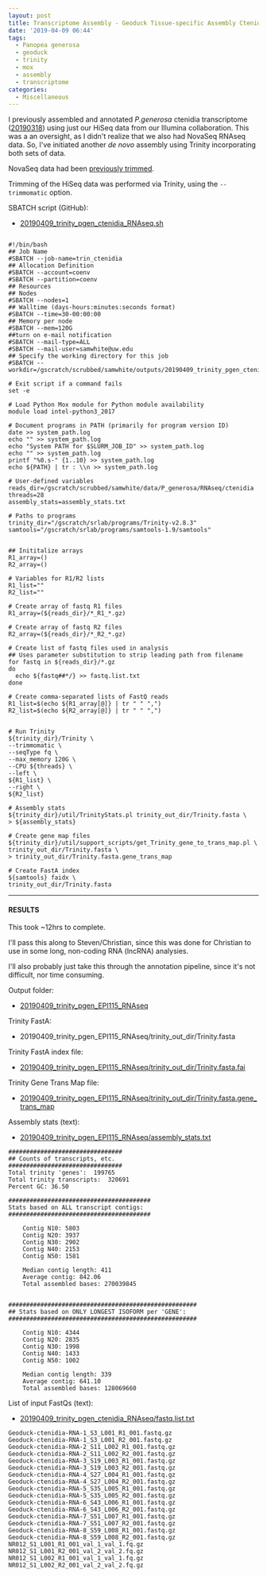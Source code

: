 ```yaml
---
layout: post
title: Transcriptome Assembly - Geoduck Tissue-specific Assembly Ctenidia with HiSeq and NovaSeq Data on Mox
date: '2019-04-09 06:44'
tags:
  - Panopea generosa
  - geoduck
  - trinity
  - mox
  - assembly
  - transcriptome
categories:
  - Miscellaneous
---
```


I previously assembled and annotated _P.generosa_ ctenidia transcriptome ([20190318](https://robertslab.github.io/sams-notebook/2019/03/18/Transcriptome-Annotation-Geoduck-Ctenidia-with-Trinotate-on-Mox.html)) using just our HiSeq data from our Illumina collaboration. This was a an oversight, as I didn't realize that we also had NovaSeq RNAseq data. So, I've initiated another _de novo_ assembly using Trinity incorporating both sets of data.

NovaSeq data had been [previously trimmed](https://robertslab.github.io/sams-notebook/2018/01/25/adapter-trimming-and-fastqc-illumina-geoduck-novaseq-data.html).

Trimming of the HiSeq data was performed via Trinity, using the `--trimmomatic` option.

SBATCH script (GitHub):

- [20190409_trinity_pgen_ctenidia_RNAseq.sh](https://github.com/RobertsLab/sams-notebook/blob/master/sbatch_scripts/20190409_trinity_pgen_ctenidia_RNAseq.sh)

<pre><code>
#!/bin/bash
## Job Name
#SBATCH --job-name=trin_ctenidia
## Allocation Definition
#SBATCH --account=coenv
#SBATCH --partition=coenv
## Resources
## Nodes
#SBATCH --nodes=1
## Walltime (days-hours:minutes:seconds format)
#SBATCH --time=30-00:00:00
## Memory per node
#SBATCH --mem=120G
##turn on e-mail notification
#SBATCH --mail-type=ALL
#SBATCH --mail-user=samwhite@uw.edu
## Specify the working directory for this job
#SBATCH --workdir=/gscratch/scrubbed/samwhite/outputs/20190409_trinity_pgen_ctenidia_RNAseq

# Exit script if a command fails
set -e

# Load Python Mox module for Python module availability
module load intel-python3_2017

# Document programs in PATH (primarily for program version ID)
date >> system_path.log
echo "" >> system_path.log
echo "System PATH for $SLURM_JOB_ID" >> system_path.log
echo "" >> system_path.log
printf "%0.s-" {1..10} >> system_path.log
echo ${PATH} | tr : \\n >> system_path.log

# User-defined variables
reads_dir=/gscratch/scrubbed/samwhite/data/P_generosa/RNAseq/ctenidia
threads=28
assembly_stats=assembly_stats.txt

# Paths to programs
trinity_dir="/gscratch/srlab/programs/Trinity-v2.8.3"
samtools="/gscratch/srlab/programs/samtools-1.9/samtools"


## Inititalize arrays
R1_array=()
R2_array=()

# Variables for R1/R2 lists
R1_list=""
R2_list=""

# Create array of fastq R1 files
R1_array=(${reads_dir}/*_R1_*.gz)

# Create array of fastq R2 files
R2_array=(${reads_dir}/*_R2_*.gz)

# Create list of fastq files used in analysis
## Uses parameter substitution to strip leading path from filename
for fastq in ${reads_dir}/*.gz
do
  echo ${fastq##*/} >> fastq.list.txt
done

# Create comma-separated lists of FastQ reads
R1_list=$(echo ${R1_array[@]} | tr " " ",")
R2_list=$(echo ${R2_array[@]} | tr " " ",")


# Run Trinity
${trinity_dir}/Trinity \
--trimmomatic \
--seqType fq \
--max_memory 120G \
--CPU ${threads} \
--left \
${R1_list} \
--right \
${R2_list}

# Assembly stats
${trinity_dir}/util/TrinityStats.pl trinity_out_dir/Trinity.fasta \
> ${assembly_stats}

# Create gene map files
${trinity_dir}/util/support_scripts/get_Trinity_gene_to_trans_map.pl \
trinity_out_dir/Trinity.fasta \
> trinity_out_dir/Trinity.fasta.gene_trans_map

# Create FastA index
${samtools} faidx \
trinity_out_dir/Trinity.fasta
</code></pre>

---

#### RESULTS

This took ~12hrs to complete.

I'll pass this along to Steven/Christian, since this was done for Christian to use in some long, non-coding RNA (lncRNA) analysies.

I'll also probably just take this through the annotation pipeline, since it's not difficult, nor time consuming.

Output folder:

- [20190409_trinity_pgen_EPI115_RNAseq](http://gannet.fish.washington.edu/Atumefaciens/20190409_trinity_pgen_EPI115_RNAseq/)

Trinity FastA:

- 20190409_trinity_pgen_EPI115_RNAseq/trinity_out_dir/Trinity.fasta[](http://gannet.fish.washington.edu/Atumefaciens/20190409_trinity_pgen_EPI115_RNAseq/trinity_out_dir/Trinity.fasta)

Trinity FastA index file:

- [20190409_trinity_pgen_EPI115_RNAseq/trinity_out_dir/Trinity.fasta.fai](http://gannet.fish.washington.edu/Atumefaciens/20190409_trinity_pgen_EPI115_RNAseq/trinity_out_dir/Trinity.fasta.fai)

Trinity Gene Trans Map file:

- [20190409_trinity_pgen_EPI115_RNAseq/trinity_out_dir/Trinity.fasta.gene_trans_map](http://gannet.fish.washington.edu/Atumefaciens/20190409_trinity_pgen_EPI115_RNAseq/trinity_out_dir/Trinity.fasta.gene_trans_map)


Assembly stats (text):

- [20190409_trinity_pgen_EPI115_RNAseq/assembly_stats.txt](http://gannet.fish.washington.edu/Atumefaciens/20190409_trinity_pgen_EPI115_RNAseq/assembly_stats.txt)

```
################################
## Counts of transcripts, etc.
################################
Total trinity 'genes':	199765
Total trinity transcripts:	320691
Percent GC: 36.50

########################################
Stats based on ALL transcript contigs:
########################################

	Contig N10: 5803
	Contig N20: 3937
	Contig N30: 2902
	Contig N40: 2153
	Contig N50: 1581

	Median contig length: 411
	Average contig: 842.06
	Total assembled bases: 270039845


#####################################################
## Stats based on ONLY LONGEST ISOFORM per 'GENE':
#####################################################

	Contig N10: 4344
	Contig N20: 2835
	Contig N30: 1998
	Contig N40: 1433
	Contig N50: 1002

	Median contig length: 339
	Average contig: 641.10
	Total assembled bases: 128069660
```

List of input FastQs (text):

- [20190409_trinity_pgen_ctenidia_RNAseq/fastq.list.txt](http://gannet.fish.washington.edu/Atumefaciens/20190409_trinity_pgen_ctenidia_RNAseq/fastq.list.txt)

```
Geoduck-ctenidia-RNA-1_S3_L001_R1_001.fastq.gz
Geoduck-ctenidia-RNA-1_S3_L001_R2_001.fastq.gz
Geoduck-ctenidia-RNA-2_S11_L002_R1_001.fastq.gz
Geoduck-ctenidia-RNA-2_S11_L002_R2_001.fastq.gz
Geoduck-ctenidia-RNA-3_S19_L003_R1_001.fastq.gz
Geoduck-ctenidia-RNA-3_S19_L003_R2_001.fastq.gz
Geoduck-ctenidia-RNA-4_S27_L004_R1_001.fastq.gz
Geoduck-ctenidia-RNA-4_S27_L004_R2_001.fastq.gz
Geoduck-ctenidia-RNA-5_S35_L005_R1_001.fastq.gz
Geoduck-ctenidia-RNA-5_S35_L005_R2_001.fastq.gz
Geoduck-ctenidia-RNA-6_S43_L006_R1_001.fastq.gz
Geoduck-ctenidia-RNA-6_S43_L006_R2_001.fastq.gz
Geoduck-ctenidia-RNA-7_S51_L007_R1_001.fastq.gz
Geoduck-ctenidia-RNA-7_S51_L007_R2_001.fastq.gz
Geoduck-ctenidia-RNA-8_S59_L008_R1_001.fastq.gz
Geoduck-ctenidia-RNA-8_S59_L008_R2_001.fastq.gz
NR012_S1_L001_R1_001_val_1_val_1.fq.gz
NR012_S1_L001_R2_001_val_2_val_2.fq.gz
NR012_S1_L002_R1_001_val_1_val_1.fq.gz
NR012_S1_L002_R2_001_val_2_val_2.fq.gz
```
